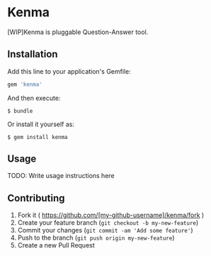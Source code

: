 # Kenma

[WIP]Kenma is pluggable Question-Answer tool.

## Installation

Add this line to your application's Gemfile:

```ruby
gem 'kenma'
```

And then execute:

    $ bundle

Or install it yourself as:

    $ gem install kenma

## Usage

TODO: Write usage instructions here

## Contributing

1. Fork it ( https://github.com/[my-github-username]/kenma/fork )
2. Create your feature branch (`git checkout -b my-new-feature`)
3. Commit your changes (`git commit -am 'Add some feature'`)
4. Push to the branch (`git push origin my-new-feature`)
5. Create a new Pull Request
